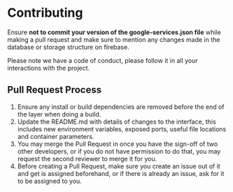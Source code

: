 # Contributing

Ensure **not to commit your version of the google-services.json file** while making a pull request and make sure to mention any changes made in the database or storage structure on firebase. 

Please note we have a code of conduct, please follow it in all your interactions with the project.

## Pull Request Process

1. Ensure any install or build dependencies are removed before the end of the layer when doing a 
   build.
2. Update the README.md with details of changes to the interface, this includes new environment 
   variables, exposed ports, useful file locations and container parameters.
3. You may merge the Pull Request in once you have the sign-off of two other developers, or if you 
   do not have permission to do that, you may request the second reviewer to merge it for you.
4. Before creating a Pull Request, make sure you create an issue out of it and get is assigned beforehand, or if there is already an issue, ask for it to be assigned to    you. 
